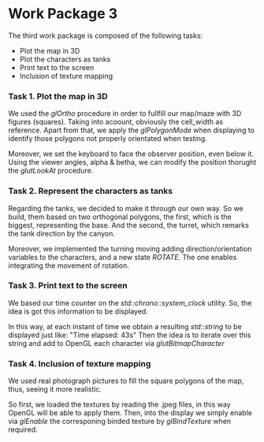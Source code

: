 # Work Package 3

The third work package is composed of the following tasks:

- Plot the map in 3D
- Plot the characters as tanks
- Print text to the screen
- Inclusion of texture mapping

### Task 1. Plot the map in 3D

We used the *glOrtho* procedure in order to fullfill our map/maze with 3D figures (squares). Taking into acoount, obviously the cell_width as reference.
Apart from that, we apply the *glPolygonMode* when displaying to identify those polygons not properly orientated when testing.

Moreover, we set the keyboard to face the observer position, even below it. Using the viewer angles, alpha & betha,
we can modify the position thorught the *glutLookAt* procedure.

### Task 2. Represent the characters as tanks

Regarding the tanks, we decided to make it through our own way.
So we build, them based on two orthogonal polygons, the first, which is the biggest, representing the base.
And the second, the turret, which remarks the tank direction by the canyon.

Moreover, we implemented the turning moving adding direction/orientation variables to the characters, and a new state *ROTATE*.
The one enables integrating the movement of rotation.

### Task 3. Print text to the screen

We based our time counter on the *std::chrono::system_clock* utility. So, the idea is got this information to be displayed.

In this way, at each instant of time we obtain a resulting *std::string* to be displayed just like: "Time elapsed: 43s"
Then the idea is to iterate over this string and add to OpenGL each character via *glutBitmapCharacter*

### Task 4. Inclusion of texture mapping

We used real photograph pictures to fill the square polygons of the map, thus, seeing it more realistic.

So first, we loaded the textures by reading the .jpeg files, in this way OpenGL will be able to apply them.
Then, into the display we simply enable via *glEnable* the corresponing binded texture by *glBindTexture* when required.